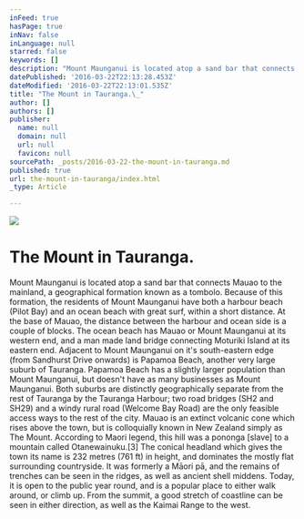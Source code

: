 ```yaml
---
inFeed: true
hasPage: true
inNav: false
inLanguage: null
starred: false
keywords: []
description: "Mount Maunganui is located atop a sand bar that connects Mauao to the mainland, a geographical formation known as a tombolo. Because of this formation, the residents of Mount Maunganui have both a harbour beach (Pilot Bay) and an ocean beach with great surf, within a short distance. At the base of Mauao, the distance between the harbour and ocean side is a couple of blocks. The ocean beach has Mauao or Mount Maunganui at its western end, and a man made land bridge connecting Moturiki Island at its eastern end.[1][2] Adjacent to Mount Maunganui on it's south-eastern edge (from Sandhurst Drive onwards) is Papamoa Beach, another very large suburb of Tauranga. Papamoa Beach has a slightly larger population than Mount Maunganui, but doesn't have as many businesses as Mount Maunganui. Both suburbs are distinctly geographically separate from the rest of Tauranga by the Tauranga Harbour; two road bridges (SH2 and SH29) and a windy rural road (Welcome Bay Road) are the only feasible access ways to the rest of the city. Mauao is an extinct volcanic cone which rises above the town, but is colloquially known in New Zealand simply as The Mount. According to Maori legend, this hill was a pononga [slave] to a mountain called Otanewainuku.[3] The conical headland which gives the town its name is 232 metres (761\_ft) in height, and dominates the mostly flat surrounding countryside. It was formerly a Māori pā, and the remains of trenches can be seen in the ridges, as well as ancient shell middens. Today, it is open to the public year round, and is a popular place to either walk around, or climb up. From the summit, a good stretch of coastline can be seen in either direction, as well as the Kaimai Range to the west."
datePublished: '2016-03-22T22:13:28.453Z'
dateModified: '2016-03-22T22:13:01.535Z'
title: "The Mount in Tauranga.\_"
author: []
authors: []
publisher:
  name: null
  domain: null
  url: null
  favicon: null
sourcePath: _posts/2016-03-22-the-mount-in-tauranga.md
published: true
url: the-mount-in-tauranga/index.html
_type: Article

---
```

![](https://the-grid-user-content.s3-us-west-2.amazonaws.com/f071c8ff-bda1-4929-9de1-fb57ea23c8f3.png)

# The Mount in Tauranga. 

Mount Maunganui is located atop a sand bar that connects Mauao to the mainland, a geographical formation known as a tombolo. Because of this formation, the residents of Mount Maunganui have both a harbour beach (Pilot Bay) and an ocean beach with great surf, within a short distance. At the base of Mauao, the distance between the harbour and ocean side is a couple of blocks. The ocean beach has Mauao or Mount Maunganui at its western end, and a man made land bridge connecting Moturiki Island at its eastern end. Adjacent to Mount Maunganui on it's south-eastern edge (from Sandhurst Drive onwards) is Papamoa Beach, another very large suburb of Tauranga. Papamoa Beach has a slightly larger population than Mount Maunganui, but doesn't have as many businesses as Mount Maunganui. Both suburbs are distinctly geographically separate from the rest of Tauranga by the Tauranga Harbour; two road bridges (SH2 and SH29) and a windy rural road (Welcome Bay Road) are the only feasible access ways to the rest of the city. Mauao is an extinct volcanic cone which rises above the town, but is colloquially known in New Zealand simply as The Mount. According to Maori legend, this hill was a pononga \[slave\] to a mountain called Otanewainuku.\[3\] The conical headland which gives the town its name is 232 metres (761 ft) in height, and dominates the mostly flat surrounding countryside. It was formerly a Māori pā, and the remains of trenches can be seen in the ridges, as well as ancient shell middens. Today, it is open to the public year round, and is a popular place to either walk around, or climb up. From the summit, a good stretch of coastline can be seen in either direction, as well as the Kaimai Range to the west.
